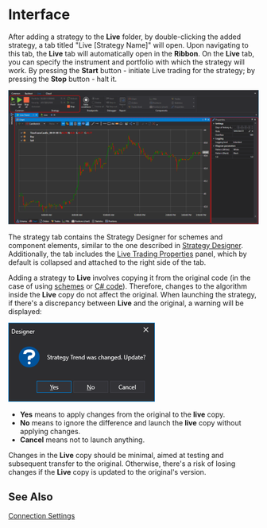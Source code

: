 # Interface

After adding a strategy to the **Live** folder, by double-clicking the added strategy, a tab titled "Live [Strategy Name]" will open. Upon navigating to this tab, the **Live** tab will automatically open in the **Ribbon**. On the **Live** tab, you can specify the instrument and portfolio with which the strategy will work. By pressing the **Start** button - initiate Live trading for the strategy; by pressing the **Stop** button - halt it.

![Designer Interface Live trade 00](../images/Designer_Interface_Live_trade_00.png)

The strategy tab contains the Strategy Designer for schemes and component elements, similar to the one described in [Strategy Designer](Designer_Designer_schemes_strategies_and_component_elements.md). Additionally, the tab includes the [Live Trading Properties](Designer_Properties_Live.md) panel, which by default is collapsed and attached to the right side of the tab.

Adding a strategy to **Live** involves copying it from the original code (in the case of using [schemes](Designer_Creating_strategy_out_of_blocks.md) or [C# code](Designer_Creating_strategy_from_code.md)). Therefore, changes to the algorithm inside the **Live** copy do not affect the original. When launching the strategy, if there's a discrepancy between **Live** and the original, a warning will be displayed:

![Designer Interface Live trade 01](../images/Designer_Interface_Live_trade_01.png)

- **Yes** means to apply changes from the original to the **live** copy.
- **No** means to ignore the difference and launch the **live** copy without applying changes.
- **Cancel** means not to launch anything.

Changes in the **Live** copy should be minimal, aimed at testing and subsequent transfer to the original. Otherwise, there's a risk of losing changes if the **Live** copy is updated to the original's version.

## See Also

[Connection Settings](Designer_Connection_settings.md)